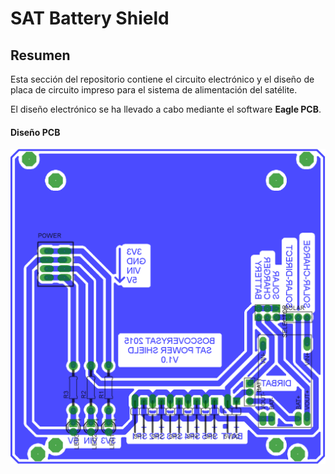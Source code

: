 # SAT Battery Shield

## Resumen

Esta sección del repositorio contiene el circuito electrónico y el diseño de placa de circuito impreso para el sistema de alimentación del satélite.

El diseño electrónico se ha llevado a cabo mediante el software **Eagle PCB**.

#### Diseño PCB

![Diseño de PCB](img/sat_battery_shield.png)